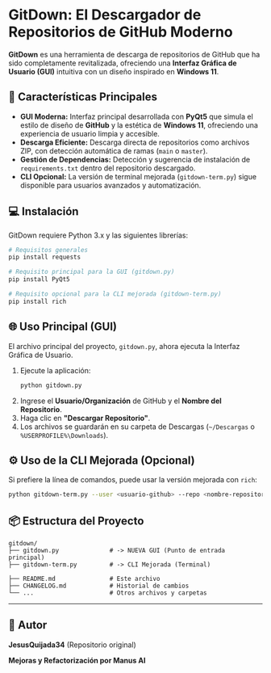 # GitDown: El Descargador de Repositorios de GitHub Moderno

**GitDown** es una herramienta de descarga de repositorios de GitHub que ha sido completamente revitalizada, ofreciendo una **Interfaz Gráfica de Usuario (GUI)** intuitiva con un diseño inspirado en **Windows 11**.

## 🚀 Características Principales

*   **GUI Moderna:** Interfaz principal desarrollada con **PyQt5** que simula el estilo de diseño de **GitHub** y la estética de **Windows 11**, ofreciendo una experiencia de usuario limpia y accesible.
*   **Descarga Eficiente:** Descarga directa de repositorios como archivos ZIP, con detección automática de ramas (`main` o `master`).
*   **Gestión de Dependencias:** Detección y sugerencia de instalación de `requirements.txt` dentro del repositorio descargado.
*   **CLI Opcional:** La versión de terminal mejorada (`gitdown-term.py`) sigue disponible para usuarios avanzados y automatización.

## 💻 Instalación

GitDown requiere Python 3.x y las siguientes librerías:

```bash
# Requisitos generales
pip install requests

# Requisito principal para la GUI (gitdown.py)
pip install PyQt5

# Requisito opcional para la CLI mejorada (gitdown-term.py)
pip install rich
```

## 🌐 Uso Principal (GUI)

El archivo principal del proyecto, `gitdown.py`, ahora ejecuta la Interfaz Gráfica de Usuario.

1.  Ejecute la aplicación:
    ```bash
    python gitdown.py
    ```
2.  Ingrese el **Usuario/Organización** de GitHub y el **Nombre del Repositorio**.
3.  Haga clic en **"Descargar Repositorio"**.
4.  Los archivos se guardarán en su carpeta de Descargas (`~/Descargas` o `%USERPROFILE%\Downloads`).

## ⚙️ Uso de la CLI Mejorada (Opcional)

Si prefiere la línea de comandos, puede usar la versión mejorada con `rich`:

```bash
python gitdown-term.py --user <usuario-github> --repo <nombre-repositorio>
```

## 📦 Estructura del Proyecto

```
gitdown/
├── gitdown.py              # -> NUEVA GUI (Punto de entrada principal)
├── gitdown-term.py         # -> CLI Mejorada (Terminal)

├── README.md               # Este archivo
├── CHANGELOG.md            # Historial de cambios
└── ...                     # Otros archivos y carpetas
```

---

## 👤 Autor

**JesusQuijada34** (Repositorio original)

**Mejoras y Refactorización por Manus AI**

